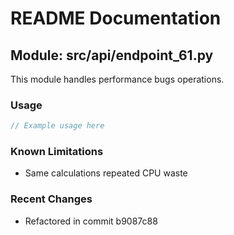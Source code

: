 # README Documentation

## Module: src/api/endpoint_61.py

This module handles performance bugs operations.

### Usage

```javascript
// Example usage here
```

### Known Limitations

- Same calculations repeated CPU waste

### Recent Changes

- Refactored in commit b9087c88
